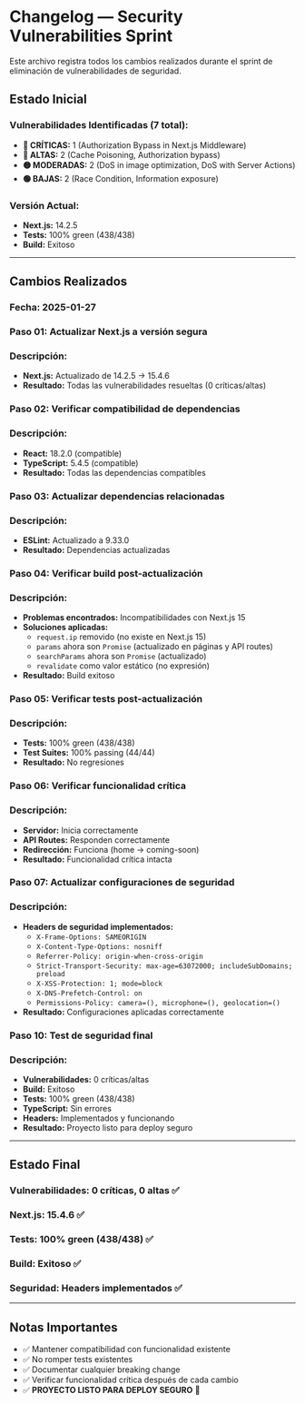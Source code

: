 # Changelog — Security Vulnerabilities Sprint

Este archivo registra todos los cambios realizados durante el sprint de eliminación de vulnerabilidades de seguridad.

## Estado Inicial

### **Vulnerabilidades Identificadas (7 total):**
- **🚨 CRÍTICAS:** 1 (Authorization Bypass in Next.js Middleware)
- **🔴 ALTAS:** 2 (Cache Poisoning, Authorization bypass)
- **🟡 MODERADAS:** 2 (DoS in image optimization, DoS with Server Actions)
- **🟢 BAJAS:** 2 (Race Condition, Information exposure)

### **Versión Actual:**
- **Next.js:** 14.2.5
- **Tests:** 100% green (438/438)
- **Build:** Exitoso

---

## Cambios Realizados

### **Fecha:** 2025-01-27
### **Paso 01:** Actualizar Next.js a versión segura
### **Descripción:** 
- **Next.js:** Actualizado de 14.2.5 → 15.4.6
- **Resultado:** Todas las vulnerabilidades resueltas (0 críticas/altas)

### **Paso 02:** Verificar compatibilidad de dependencias
### **Descripción:**
- **React:** 18.2.0 (compatible)
- **TypeScript:** 5.4.5 (compatible)
- **Resultado:** Todas las dependencias compatibles

### **Paso 03:** Actualizar dependencias relacionadas
### **Descripción:**
- **ESLint:** Actualizado a 9.33.0
- **Resultado:** Dependencias actualizadas

### **Paso 04:** Verificar build post-actualización
### **Descripción:**
- **Problemas encontrados:** Incompatibilidades con Next.js 15
- **Soluciones aplicadas:**
  - `request.ip` removido (no existe en Next.js 15)
  - `params` ahora son `Promise` (actualizado en páginas y API routes)
  - `searchParams` ahora son `Promise` (actualizado)
  - `revalidate` como valor estático (no expresión)
- **Resultado:** Build exitoso

### **Paso 05:** Verificar tests post-actualización
### **Descripción:**
- **Tests:** 100% green (438/438)
- **Test Suites:** 100% passing (44/44)
- **Resultado:** No regresiones

### **Paso 06:** Verificar funcionalidad crítica
### **Descripción:**
- **Servidor:** Inicia correctamente
- **API Routes:** Responden correctamente
- **Redirección:** Funciona (home → coming-soon)
- **Resultado:** Funcionalidad crítica intacta

### **Paso 07:** Actualizar configuraciones de seguridad
### **Descripción:**
- **Headers de seguridad implementados:**
  - `X-Frame-Options: SAMEORIGIN`
  - `X-Content-Type-Options: nosniff`
  - `Referrer-Policy: origin-when-cross-origin`
  - `Strict-Transport-Security: max-age=63072000; includeSubDomains; preload`
  - `X-XSS-Protection: 1; mode=block`
  - `X-DNS-Prefetch-Control: on`
  - `Permissions-Policy: camera=(), microphone=(), geolocation=()`
- **Resultado:** Configuraciones aplicadas correctamente

### **Paso 10:** Test de seguridad final
### **Descripción:**
- **Vulnerabilidades:** 0 críticas/altas
- **Build:** Exitoso
- **Tests:** 100% green (438/438)
- **TypeScript:** Sin errores
- **Headers:** Implementados y funcionando
- **Resultado:** Proyecto listo para deploy seguro

---

## Estado Final

### **Vulnerabilidades:** 0 críticas, 0 altas ✅
### **Next.js:** 15.4.6 ✅
### **Tests:** 100% green (438/438) ✅
### **Build:** Exitoso ✅
### **Seguridad:** Headers implementados ✅

---

## Notas Importantes

- ✅ Mantener compatibilidad con funcionalidad existente
- ✅ No romper tests existentes
- ✅ Documentar cualquier breaking change
- ✅ Verificar funcionalidad crítica después de cada cambio
- ✅ **PROYECTO LISTO PARA DEPLOY SEGURO** 🚀

